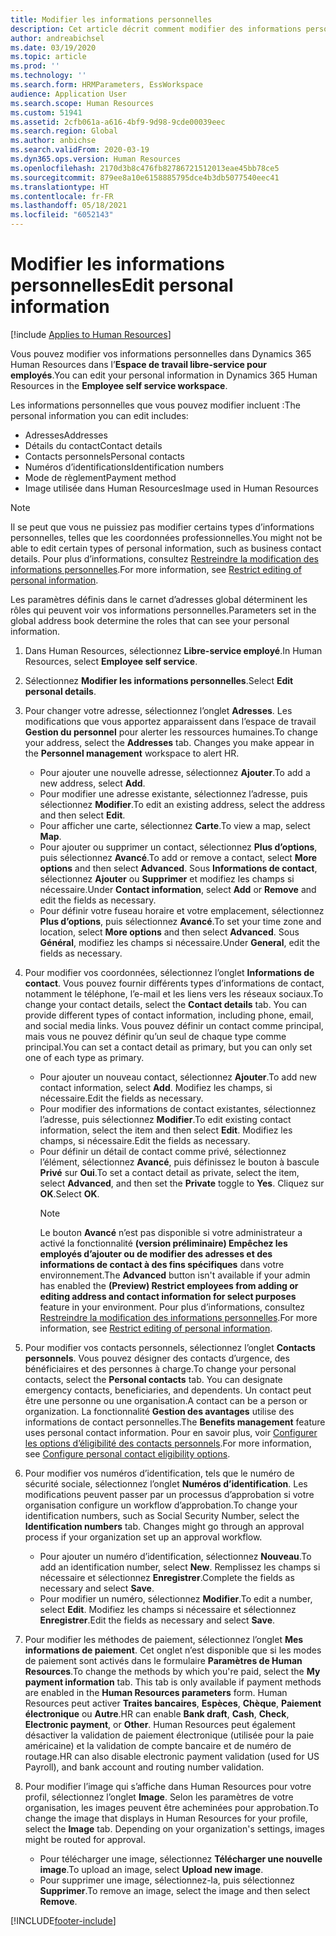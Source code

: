 ```yaml
---
title: Modifier les informations personnelles
description: Cet article décrit comment modifier des informations personnelles dans le libre-service pour employés et pour responsables.
author: andreabichsel
ms.date: 03/19/2020
ms.topic: article
ms.prod: ''
ms.technology: ''
ms.search.form: HRMParameters, EssWorkspace
audience: Application User
ms.search.scope: Human Resources
ms.custom: 51941
ms.assetid: 2cfb061a-a616-4bf9-9d98-9cde00039eec
ms.search.region: Global
ms.author: anbichse
ms.search.validFrom: 2020-03-19
ms.dyn365.ops.version: Human Resources
ms.openlocfilehash: 2170d3b8c476fb82786721512013eae45bb78ce5
ms.sourcegitcommit: 879ee8a10e6158885795dce4b3db5077540eec41
ms.translationtype: HT
ms.contentlocale: fr-FR
ms.lasthandoff: 05/18/2021
ms.locfileid: "6052143"
---
```

# <a name="edit-personal-information"></a><span data-ttu-id="75fa0-103">Modifier les informations personnelles</span><span class="sxs-lookup"><span data-stu-id="75fa0-103">Edit personal information</span></span>

[!include [Applies to Human Resources](../includes/applies-to-hr.md)]

<span data-ttu-id="75fa0-104">Vous pouvez modifier vos informations personnelles dans Dynamics 365 Human Resources dans l’**Espace de travail libre-service pour employés**.</span><span class="sxs-lookup"><span data-stu-id="75fa0-104">You can edit your personal information in Dynamics 365 Human Resources in the **Employee self service workspace**.</span></span>

<span data-ttu-id="75fa0-105">Les informations personnelles que vous pouvez modifier incluent :</span><span class="sxs-lookup"><span data-stu-id="75fa0-105">The personal information you can edit includes:</span></span>

- <span data-ttu-id="75fa0-106">Adresses</span><span class="sxs-lookup"><span data-stu-id="75fa0-106">Addresses</span></span>
- <span data-ttu-id="75fa0-107">Détails du contact</span><span class="sxs-lookup"><span data-stu-id="75fa0-107">Contact details</span></span>
- <span data-ttu-id="75fa0-108">Contacts personnels</span><span class="sxs-lookup"><span data-stu-id="75fa0-108">Personal contacts</span></span>
- <span data-ttu-id="75fa0-109">Numéros d’identifications</span><span class="sxs-lookup"><span data-stu-id="75fa0-109">Identification numbers</span></span>
- <span data-ttu-id="75fa0-110">Mode de règlement</span><span class="sxs-lookup"><span data-stu-id="75fa0-110">Payment method</span></span>
- <span data-ttu-id="75fa0-111">Image utilisée dans Human Resources</span><span class="sxs-lookup"><span data-stu-id="75fa0-111">Image used in Human Resources</span></span>

>[!NOTE]
><span data-ttu-id="75fa0-112">Il se peut que vous ne puissiez pas modifier certains types d’informations personnelles, telles que les coordonnées professionnelles.</span><span class="sxs-lookup"><span data-stu-id="75fa0-112">You might not be able to edit certain types of personal information, such as business contact details.</span></span> <span data-ttu-id="75fa0-113">Pour plus d’informations, consultez [Restreindre la modification des informations personnelles](hr-employee-self-service-restrict-editing.md).</span><span class="sxs-lookup"><span data-stu-id="75fa0-113">For more information, see [Restrict editing of personal information](hr-employee-self-service-restrict-editing.md).</span></span>

<span data-ttu-id="75fa0-114">Les paramètres définis dans le carnet d’adresses global déterminent les rôles qui peuvent voir vos informations personnelles.</span><span class="sxs-lookup"><span data-stu-id="75fa0-114">Parameters set in the global address book determine the roles that can see your personal information.</span></span>

1. <span data-ttu-id="75fa0-115">Dans Human Resources, sélectionnez **Libre-service employé**.</span><span class="sxs-lookup"><span data-stu-id="75fa0-115">In Human Resources, select **Employee self service**.</span></span>

2. <span data-ttu-id="75fa0-116">Sélectionnez **Modifier les informations personnelles**.</span><span class="sxs-lookup"><span data-stu-id="75fa0-116">Select **Edit personal details**.</span></span>

3. <span data-ttu-id="75fa0-117">Pour changer votre adresse, sélectionnez l’onglet **Adresses**. Les modifications que vous apportez apparaissent dans l’espace de travail **Gestion du personnel** pour alerter les ressources humaines.</span><span class="sxs-lookup"><span data-stu-id="75fa0-117">To change your address, select the **Addresses** tab. Changes you make appear in the **Personnel management** workspace to alert HR.</span></span>

    - <span data-ttu-id="75fa0-118">Pour ajouter une nouvelle adresse, sélectionnez **Ajouter**.</span><span class="sxs-lookup"><span data-stu-id="75fa0-118">To add a new address, select **Add**.</span></span>
    - <span data-ttu-id="75fa0-119">Pour modifier une adresse existante, sélectionnez l’adresse, puis sélectionnez **Modifier**.</span><span class="sxs-lookup"><span data-stu-id="75fa0-119">To edit an existing address, select the address and then select **Edit**.</span></span>
    - <span data-ttu-id="75fa0-120">Pour afficher une carte, sélectionnez **Carte**.</span><span class="sxs-lookup"><span data-stu-id="75fa0-120">To view a map, select **Map**.</span></span>
    - <span data-ttu-id="75fa0-121">Pour ajouter ou supprimer un contact, sélectionnez **Plus d’options**, puis sélectionnez **Avancé**.</span><span class="sxs-lookup"><span data-stu-id="75fa0-121">To add or remove a contact, select **More options** and then select **Advanced**.</span></span> <span data-ttu-id="75fa0-122">Sous **Informations de contact**, sélectionnez **Ajouter** ou **Supprimer** et modifiez les champs si nécessaire.</span><span class="sxs-lookup"><span data-stu-id="75fa0-122">Under **Contact information**, select **Add** or **Remove** and edit the fields as necessary.</span></span>
    - <span data-ttu-id="75fa0-123">Pour définir votre fuseau horaire et votre emplacement, sélectionnez **Plus d’options**, puis sélectionnez **Avancé**.</span><span class="sxs-lookup"><span data-stu-id="75fa0-123">To set your time zone and location, select **More options** and then select **Advanced**.</span></span> <span data-ttu-id="75fa0-124">Sous **Général**, modifiez les champs si nécessaire.</span><span class="sxs-lookup"><span data-stu-id="75fa0-124">Under **General**, edit the fields as necessary.</span></span>

4. <span data-ttu-id="75fa0-125">Pour modifier vos coordonnées, sélectionnez l’onglet **Informations de contact**. Vous pouvez fournir différents types d’informations de contact, notamment le téléphone, l’e-mail et les liens vers les réseaux sociaux.</span><span class="sxs-lookup"><span data-stu-id="75fa0-125">To change your contact details, select the **Contact details** tab. You can provide different types of contact information, including phone, email, and social media links.</span></span> <span data-ttu-id="75fa0-126">Vous pouvez définir un contact comme principal, mais vous ne pouvez définir qu’un seul de chaque type comme principal.</span><span class="sxs-lookup"><span data-stu-id="75fa0-126">You can set a contact detail as primary, but you can only set one of each type as primary.</span></span>

    - <span data-ttu-id="75fa0-127">Pour ajouter un nouveau contact, sélectionnez **Ajouter**.</span><span class="sxs-lookup"><span data-stu-id="75fa0-127">To add new contact information, select **Add**.</span></span> <span data-ttu-id="75fa0-128">Modifiez les champs, si nécessaire.</span><span class="sxs-lookup"><span data-stu-id="75fa0-128">Edit the fields as necessary.</span></span>
    - <span data-ttu-id="75fa0-129">Pour modifier des informations de contact existantes, sélectionnez l’adresse, puis sélectionnez **Modifier**.</span><span class="sxs-lookup"><span data-stu-id="75fa0-129">To edit existing contact information, select the item and then select **Edit**.</span></span> <span data-ttu-id="75fa0-130">Modifiez les champs, si nécessaire.</span><span class="sxs-lookup"><span data-stu-id="75fa0-130">Edit the fields as necessary.</span></span>
    - <span data-ttu-id="75fa0-131">Pour définir un détail de contact comme privé, sélectionnez l’élément, sélectionnez **Avancé**, puis définissez le bouton à bascule **Privé** sur **Oui**.</span><span class="sxs-lookup"><span data-stu-id="75fa0-131">To set a contact detail as private, select the item, select **Advanced**, and then set the **Private** toggle to **Yes**.</span></span> <span data-ttu-id="75fa0-132">Cliquez sur **OK**.</span><span class="sxs-lookup"><span data-stu-id="75fa0-132">Select **OK**.</span></span>
      >[!NOTE]
      ><span data-ttu-id="75fa0-133">Le bouton **Avancé** n’est pas disponible si votre administrateur a activé la fonctionnalité **(version préliminaire) Empêchez les employés d’ajouter ou de modifier des adresses et des informations de contact à des fins spécifiques** dans votre environnement.</span><span class="sxs-lookup"><span data-stu-id="75fa0-133">The **Advanced** button isn't available if your admin has enabled the **(Preview) Restrict employees from adding or editing address and contact information for select purposes** feature in your environment.</span></span> <span data-ttu-id="75fa0-134">Pour plus d’informations, consultez [Restreindre la modification des informations personnelles](hr-employee-self-service-restrict-editing.md).</span><span class="sxs-lookup"><span data-stu-id="75fa0-134">For more information, see [Restrict editing of personal information](hr-employee-self-service-restrict-editing.md).</span></span>
  
5. <span data-ttu-id="75fa0-135">Pour modifier vos contacts personnels, sélectionnez l’onglet **Contacts personnels**. Vous pouvez désigner des contacts d’urgence, des bénéficiaires et des personnes à charge.</span><span class="sxs-lookup"><span data-stu-id="75fa0-135">To change your personal contacts, select the **Personal contacts** tab. You can designate emergency contacts, beneficiaries, and dependents.</span></span> <span data-ttu-id="75fa0-136">Un contact peut être une personne ou une organisation.</span><span class="sxs-lookup"><span data-stu-id="75fa0-136">A contact can be a person or organization.</span></span> <span data-ttu-id="75fa0-137">La fonctionnalité **Gestion des avantages** utilise des informations de contact personnelles.</span><span class="sxs-lookup"><span data-stu-id="75fa0-137">The **Benefits management** feature uses personal contact information.</span></span> <span data-ttu-id="75fa0-138">Pour en savoir plus, voir [Configurer les options d’éligibilité des contacts personnels](hr-benefits-setup-contact-eligibility-options.md).</span><span class="sxs-lookup"><span data-stu-id="75fa0-138">For more information, see [Configure personal contact eligibility options](hr-benefits-setup-contact-eligibility-options.md).</span></span>

6. <span data-ttu-id="75fa0-139">Pour modifier vos numéros d’identification, tels que le numéro de sécurité sociale, sélectionnez l’onglet **Numéros d’identification**. Les modifications peuvent passer par un processus d’approbation si votre organisation configure un workflow d’approbation.</span><span class="sxs-lookup"><span data-stu-id="75fa0-139">To change your identification numbers, such as Social Security Number, select the **Identification numbers** tab. Changes might go through an approval process if your organization set up an approval workflow.</span></span>

    - <span data-ttu-id="75fa0-140">Pour ajouter un numéro d’identification, sélectionnez **Nouveau**.</span><span class="sxs-lookup"><span data-stu-id="75fa0-140">To add an identification number, select **New**.</span></span> <span data-ttu-id="75fa0-141">Remplissez les champs si nécessaire et sélectionnez **Enregistrer**.</span><span class="sxs-lookup"><span data-stu-id="75fa0-141">Complete the fields as necessary and select **Save**.</span></span>
    - <span data-ttu-id="75fa0-142">Pour modifier un numéro, sélectionnez **Modifier**.</span><span class="sxs-lookup"><span data-stu-id="75fa0-142">To edit a number, select **Edit**.</span></span> <span data-ttu-id="75fa0-143">Modifiez les champs si nécessaire et sélectionnez **Enregistrer**.</span><span class="sxs-lookup"><span data-stu-id="75fa0-143">Edit the fields as necessary and select **Save**.</span></span>

7. <span data-ttu-id="75fa0-144">Pour modifier les méthodes de paiement, sélectionnez l’onglet **Mes informations de paiement**. Cet onglet n’est disponible que si les modes de paiement sont activés dans le formulaire **Paramètres de Human Resources**.</span><span class="sxs-lookup"><span data-stu-id="75fa0-144">To change the methods by which you're paid, select the **My payment information** tab. This tab is only available if payment methods are enabled in the **Human Resources parameters** form.</span></span> <span data-ttu-id="75fa0-145">Human Resources peut activer **Traites bancaires**, **Espèces**, **Chèque**, **Paiement électronique** ou **Autre**.</span><span class="sxs-lookup"><span data-stu-id="75fa0-145">HR can enable **Bank draft**, **Cash**, **Check**, **Electronic payment**, or **Other**.</span></span> <span data-ttu-id="75fa0-146">Human Resources peut également désactiver la validation de paiement électronique (utilisée pour la paie américaine) et la validation de compte bancaire et de numéro de routage.</span><span class="sxs-lookup"><span data-stu-id="75fa0-146">HR can also disable electronic payment validation (used for US Payroll), and bank account and routing number validation.</span></span>

8. <span data-ttu-id="75fa0-147">Pour modifier l’image qui s’affiche dans Human Resources pour votre profil, sélectionnez l’onglet **Image**. Selon les paramètres de votre organisation, les images peuvent être acheminées pour approbation.</span><span class="sxs-lookup"><span data-stu-id="75fa0-147">To change the image that displays in Human Resources for your profile, select the **Image** tab. Depending on your organization's settings, images might be routed for approval.</span></span>

    - <span data-ttu-id="75fa0-148">Pour télécharger une image, sélectionnez **Télécharger une nouvelle image**.</span><span class="sxs-lookup"><span data-stu-id="75fa0-148">To upload an image, select **Upload new image**.</span></span>
    - <span data-ttu-id="75fa0-149">Pour supprimer une image, sélectionnez-la, puis sélectionnez **Supprimer**.</span><span class="sxs-lookup"><span data-stu-id="75fa0-149">To remove an image, select the image and then select **Remove**.</span></span>



[!INCLUDE[footer-include](../includes/footer-banner.md)]